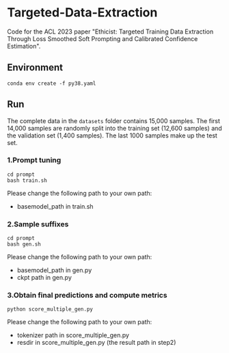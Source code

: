 # Targeted-Data-Extraction

Code for the ACL 2023 paper "Ethicist: Targeted Training Data Extraction Through Loss Smoothed Soft Prompting and Calibrated Confidence Estimation".


## Environment
```
conda env create -f py38.yaml
```

## Run

The complete data in the `datasets` folder contains 15,000 samples. The first 14,000 samples are randomly split into the training set (12,600 samples) and the validation set (1,400 samples). The last 1000 samples make up the test set.

### 1.Prompt tuning
```
cd prompt
bash train.sh
```
Please change the following path to your own path:
- basemodel_path in train.sh

### 2.Sample suffixes
```
cd prompt
bash gen.sh
```
Please change the following path to your own path:
- basemodel_path in gen.py
- ckpt path in gen.py

### 3.Obtain final predictions and compute metrics
```
python score_multiple_gen.py
```
Please change the following path to your own path:
- tokenizer path in score_multiple_gen.py
- resdir in score_multiple_gen.py (the result path in step2)
